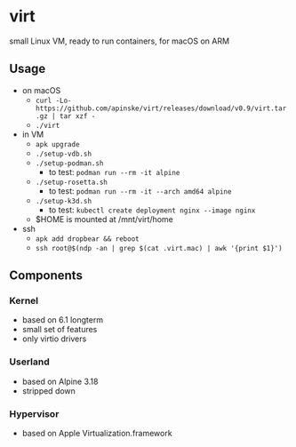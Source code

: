 # virt
small Linux VM, ready to run containers, for macOS on ARM

## Usage
* on macOS
  * `curl -Lo- https://github.com/apinske/virt/releases/download/v0.9/virt.tar.gz | tar xzf -`
  * `./virt`
* in VM
  * `apk upgrade`
  * `./setup-vdb.sh`
  * `./setup-podman.sh`
    * to test: `podman run --rm -it alpine`
  * `./setup-rosetta.sh`
    * to test: `podman run --rm -it --arch amd64 alpine`
  * `./setup-k3d.sh`
    * to test: `kubectl create deployment nginx --image nginx`
  * $HOME is mounted at /mnt/virt/home
* ssh
  * `apk add dropbear && reboot`
  * `ssh root@$(ndp -an | grep $(cat .virt.mac) | awk '{print $1}')`

## Components
### Kernel
* based on 6.1 longterm
* small set of features
* only virtio drivers

### Userland
* based on Alpine 3.18
* stripped down

### Hypervisor
* based on Apple Virtualization.framework
